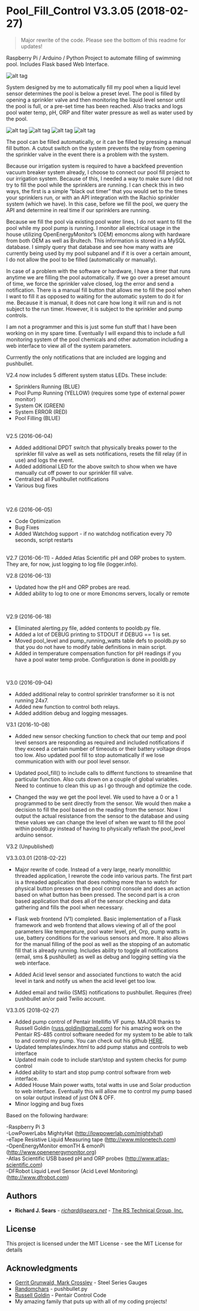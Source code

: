 # Pool_Fill_Control V3.3.05 (2018-02-27)
> Major rewrite of the code. Please see the bottom of this readme for updates!

Raspberry Pi / Arduino / Python Project to automate filling of swimming pool. Includes Flask based Web Interface.

![alt tag](https://github.com/rjsears/Pool_Fill_Control/blob/V3.3/pictures/pool_control_web_interface_v32.jpg?raw=true)


System designed by me to automatically fill my pool when a liquid level sensor determines the pool is below a preset level. The pool is filled by opening a sprinkler valve and then monitoring the liquid level sensor until the pool is full, or a pre-set time has been reached. Also tracks and logs pool water temp, pH, ORP and filter water pressure as well as water used by the pool.

![alt tag](https://github.com/rjsears/Pool_Fill_Control/blob/V3.3/pictures/screen%202016-05-30%20at%201.50.40%20PM.jpg?raw=true)
![alt tag](https://github.com/rjsears/Pool_Fill_Control/blob/V3.3/pictures/PFC_internal.jpg?raw=true)
![alt tag](https://github.com/rjsears/Pool_Fill_Control/blob/V3.3/pictures/PFC_Internal_Connected.jpg?raw=true)
![alt tag](https://github.com/rjsears/Pool_Fill_Control/blob/V3.3/pictures/PFC_external.jpg?raw=true)



The pool can be filled automatically, or it can be filled by pressing a manual fill button.  A cutout switch on the system prevents the relay from opening the sprinkler valve in the event there is a problem with the system. 

Because our irrigation system is required to have a backfeed prevention vacuum breaker system already, I choose to connect our pool fill project to our irrigation system. Because of this, I needed a way to make sure I did not try to fill the pool while the sprinklers are running. I can check this in two ways, the first is a simple “black out timer” that you would set to the times your sprinklers run, or with an API integration with the Rachio sprinkler system (which we have).  In this case, before we fill the pool, we query the API and determine in real time if our sprinklers are running.

Because we fill the pool via existing pool water lines, I do not want to fill the pool while my pool pump is running. I monitor all electrical usage in the house utilizing OpenEnergyMonitor’s (OEM) emoncms along with hardware from both OEM as well as Brultech. This information is stored in a MySQL database. I simply query that database and see how many watts are currently being used by my pool subpanel and if it is over a certain amount, I do not allow the pool to be filled (automatically or manually).

In case of a problem with the software or hardware, I have a timer that runs anytime we are filling the pool automatically. If we go over a preset amount of time, we force the sprinkler valve closed, log the error and send a notification.
There is a manual fill button that allows me to fill the pool when I want to fill it as opposed to waiting for the automatic system to do it for me. Because it is manual, it does not care how long it will run and is not subject to the run timer. However, it is subject to the sprinkler and pump controls. 

I am not a programmer and this is just some fun stuff that I have been working on in my spare time. Eventually I will expand this to include a full monitoring system of the pool chemicals and other automation including a web interface to view all of the system parameters.

Currrently the only notifications that are included are logging and pushbullet.

V2.4 now includes 5 different system status LEDs. These include:
 - Sprinklers Running (BLUE)
 - Pool Pump Running (YELLOW) (requires some type of external power monitor)
 - System OK (GREEN)
 - System ERROR (RED)
 - Pool Filling (BLUE)
<br><br>
 
V2.5 (2016-06-04)
 - Added additional DPDT switch that physically breaks power to the sprinkler fill valve
   as well as sets notifications, resets the fill relay (if in use) and logs the event.
 - Added additional LED for the above switch to show when we have manually cut off power
   to our sprinkler fill valve.
 - Centralized all Pushbullet notifications
 - Various bug fixes

<br><br>
V2.6 (2016-06-05)
- Code Optimization
- Bug Fixes
- Added Watchdog support - if no watchdog notification every 70 seconds, script restarts
 
<br>
V2.7 (2016-06-11)
- Added Atlas Scientific pH and ORP probes to system. They are, for now, just logging to log file (logger.info).

<br>

V2.8 (2016-06-13)
- Updated how the pH and ORP probes are read.
- Added ability to log to one or more Emoncms servers, locally or remote

<br>

V2.9 (2016-06-18)
- Eliminated alerting.py file, added contents to pooldb.py file.
- Added a lot of DEBUG printing to STDOUT if DEBUG == 1 is set. 
- Moved pool_level and pump_running_watts table defs to pooldb.py
  so that you do not have to modify table definitions in main script.
- Added in temperature compensation function for pH readings if you
  have a pool water temp probe. Configuration is done in pooldb.py

<br>

V3.0 (2016-09-04)
- Added additional relay to control sprinkler transformer so it is not running 24x7.
- Added new function to control both relays. 
- Added addition debug and logging messages.

V3.1 (2016-10-08)
- Added new sensor checking function to check that our temp and
  pool level sensors are responding as required and included
  notifications if they exceed a certain number of timeouts
  or their battery voltage drops too low. Also updated pool
  fill to stop automatically if we lose communication with 
  with our pool level sensor.

- Updated pool_fill() to include calls to differnt functions
  to streamline that particular function. Also cuts down on
  a couple of global variables. Need to continue to clean
  this up as I go through and optimize the code. 

- Changed the way we get the pool level. We used to have a 0
  or a 1 programmed to be sent directly from the sensor. We
  would then make a decision to fill the pool based on the 
  reading from the sensor. Now I output the actual resistance
  from the sensor to the database and using these values we 
  can change the level of when we want to fill the pool 
  within pooldb.py instead of having to physically reflash
  the pool_level arduino sensor.

V3.2 (Unpublished)

V3.3.03.01 (2018-02-22)
- Major rewrite of code. Instead of a very large, nearly monolithic threaded
  application, I rewrote the code into various parts. The first part is a
  threaded application that does nothing more than to watch for physical
  button presses on the pool control console and does an action based on what
  button has been pressed. The second part is a cron based application that
  does all of the sensor checking and data gathering and fills the pool when
  necessary.
  
- Flask web frontend (V1) completed. Basic implementation of a Flask framework
  and web frontend that allows viewing of all of the pool parameters like
  temperature, pool water level, pH, Orp, pump watts in use, battery conditions
  for the various sensors and more. It also allows for the manual filling of the
  pool as well as the stopping of an automatic fill that is already running.
  Includes ability to toggle all notifications (email, sms & pushbullet) as well
  as debug and logging setting via the web interface.
  
- Added Acid level sensor and associated functions to watch the acid level in tank
  and notify us when the acid level get too low.
  
- Added email and twilio (SMS) notifications to pushbullet. Requires (free) pushbullet
  an/or paid Twilio account. 
  
V3.3.05 (2018-02-27)
- Added pump control of Pentair Intelliflo VF pump. MAJOR thanks to Russell Goldin
  (russ.goldin@gmail.com) for his amazing work on the Pentair RS-485 control software 
  needed for my system to be able to talk to and control my pump. You can check out his github
  [HERE](https://github.com/tagyoureit/nodejs-poolController/tree/4.x-DEV).
- Updated templates/index.html to add pump status and controls to web interface
- Updated main code to include start/stop and system checks for pump control
- Added ability to start and stop pump control software from web interface.
- Added House Main power watts, total watts in use and Solar production to web interface.
Eventually this will allow me to control my pump based on solar output instead of just ON & OFF.
- Minor logging and bug fixes
 

Based on the following hardware:

-Raspberry Pi 3<br>
-LowPowerLabs MightyHat (http://lowpowerlab.com/mightyhat)<br>
-eTape Resistive Liquid Measuring tape (http://www.milonetech.com)<br>
-OpenEnergyMonitor emonTH & emonPi (http://www.openenergymonitor.org)<br>
-Atlas Scientific USB based pH and ORP probes (http://www.atlas-scientific.com)<br>
-DFRobot Liquid Level Sensor (Acid Level Monitoring) (http://www.dfrobot.com)

## Authors

* **Richard J. Sears** - *richard@sears.net* - [The RS Technical Group, Inc.](http://github.com/rjsears)

## License

This project is licensed under the MIT License - see the MIT License for details

## Acknowledgments

* [Gerrit Grunwald, Mark Crossley](https://github.com/HanSolo/SteelSeries-Canvas) - Steel Series Gauges
* [Randomchars](https://github.com/randomchars) - pushbullet.py
* [Russell Goldin](https://github.com/tagyoureit/nodejs-poolController/tree/4.x-DEV) - Pentair Control Code
* My amazing family that puts up with all of my coding projects!
